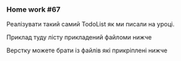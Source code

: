 ### Home work #67
Реалізувати такий самий TodoList як ми писали на уроці.

Приклад туду лісту прикладений файломи нижче

Верстку можете брати із файлів які прикріплені нижче
